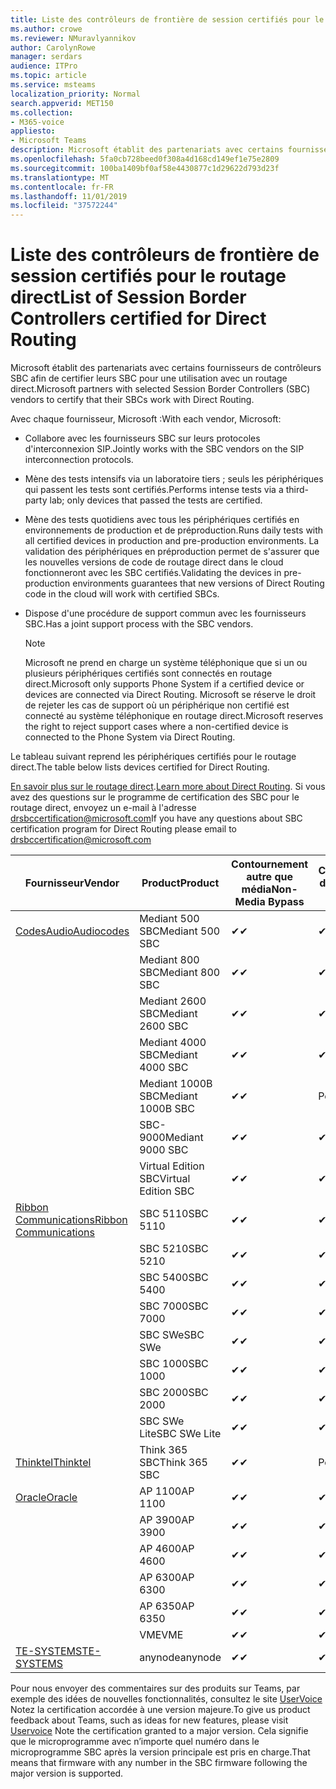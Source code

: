 ```yaml
---
title: Liste des contrôleurs de frontière de session certifiés pour le routage direct
ms.author: crowe
ms.reviewer: NMuravlyannikov
author: CarolynRowe
manager: serdars
audience: ITPro
ms.topic: article
ms.service: msteams
localization_priority: Normal
search.appverid: MET150
ms.collection:
- M365-voice
appliesto:
- Microsoft Teams
description: Microsoft établit des partenariats avec certains fournisseurs de contrôleurs SBC afin de certifier que leurs produits fonctionnent avec un routage direct.
ms.openlocfilehash: 5fa0cb728beed0f308a4d168cd149ef1e75e2809
ms.sourcegitcommit: 100ba1409bf0af58e4430877c1d29622d793d23f
ms.translationtype: MT
ms.contentlocale: fr-FR
ms.lasthandoff: 11/01/2019
ms.locfileid: "37572244"
---
```

# <a name="list-of-session-border-controllers-certified-for-direct-routing"></a><span data-ttu-id="9f458-103">Liste des contrôleurs de frontière de session certifiés pour le routage direct</span><span class="sxs-lookup"><span data-stu-id="9f458-103">List of Session Border Controllers certified for Direct Routing</span></span>

<span data-ttu-id="9f458-104">Microsoft établit des partenariats avec certains fournisseurs de contrôleurs SBC afin de certifier leurs SBC pour une utilisation avec un routage direct.</span><span class="sxs-lookup"><span data-stu-id="9f458-104">Microsoft partners with selected Session Border Controllers (SBC) vendors to certify that their SBCs work with Direct Routing.</span></span> 

<span data-ttu-id="9f458-105">Avec chaque fournisseur, Microsoft :</span><span class="sxs-lookup"><span data-stu-id="9f458-105">With each vendor, Microsoft:</span></span> 

- <span data-ttu-id="9f458-106">Collabore avec les fournisseurs SBC sur leurs protocoles d'interconnexion SIP.</span><span class="sxs-lookup"><span data-stu-id="9f458-106">Jointly works with the SBC vendors on the SIP interconnection protocols.</span></span>
- <span data-ttu-id="9f458-107">Mène des tests intensifs via un laboratoire tiers ; seuls les périphériques qui passent les tests sont certifiés.</span><span class="sxs-lookup"><span data-stu-id="9f458-107">Performs intense tests via a third-party lab; only devices that passed the tests are certified.</span></span> 
- <span data-ttu-id="9f458-108">Mène des tests quotidiens avec tous les périphériques certifiés en environnements de production et de préproduction.</span><span class="sxs-lookup"><span data-stu-id="9f458-108">Runs daily tests with all certified devices in production and pre-production environments.</span></span> <span data-ttu-id="9f458-109">La validation des périphériques en préproduction permet de s'assurer que les nouvelles versions de code de routage direct dans le cloud fonctionneront avec les SBC certifiés.</span><span class="sxs-lookup"><span data-stu-id="9f458-109">Validating the devices in pre-production environments guarantees that new versions of Direct Routing code in the cloud will work with certified SBCs.</span></span> 
- <span data-ttu-id="9f458-110">Dispose d'une procédure de support commun avec les fournisseurs SBC.</span><span class="sxs-lookup"><span data-stu-id="9f458-110">Has a joint support process with the SBC vendors.</span></span>


  > [!NOTE]
  > <span data-ttu-id="9f458-111">Microsoft ne prend en charge un système téléphonique que si un ou plusieurs périphériques certifiés sont connectés en routage direct.</span><span class="sxs-lookup"><span data-stu-id="9f458-111">Microsoft only supports Phone System if a certified device or devices are connected via Direct Routing.</span></span> <span data-ttu-id="9f458-112">Microsoft se réserve le droit de rejeter les cas de support où un périphérique non certifié est connecté au système téléphonique en routage direct.</span><span class="sxs-lookup"><span data-stu-id="9f458-112">Microsoft reserves the right to reject support cases where a non-certified device is connected to the Phone System via Direct Routing.</span></span> 

<span data-ttu-id="9f458-113">Le tableau suivant reprend les périphériques certifiés pour le routage direct.</span><span class="sxs-lookup"><span data-stu-id="9f458-113">The table below lists devices certified for Direct Routing.</span></span> 

<span data-ttu-id="9f458-114">[En savoir plus sur le routage direct](https://aka.ms/dr).</span><span class="sxs-lookup"><span data-stu-id="9f458-114">[Learn more about Direct Routing](https://aka.ms/dr).</span></span> <span data-ttu-id="9f458-115">Si vous avez des questions sur le programme de certification des SBC pour le routage direct, envoyez un e-mail à l'adresse drsbccertification@microsoft.com</span><span class="sxs-lookup"><span data-stu-id="9f458-115">If you have any questions about SBC certification program for Direct Routing please email to drsbccertification@microsoft.com</span></span>


|                                                       <span data-ttu-id="9f458-116">Fournisseur</span><span class="sxs-lookup"><span data-stu-id="9f458-116">Vendor</span></span>                                                        |       <span data-ttu-id="9f458-117">Product</span><span class="sxs-lookup"><span data-stu-id="9f458-117">Product</span></span>       | <span data-ttu-id="9f458-118">Contournement autre que média</span><span class="sxs-lookup"><span data-stu-id="9f458-118">Non-Media Bypass</span></span> | <span data-ttu-id="9f458-119">Contournement de média</span><span class="sxs-lookup"><span data-stu-id="9f458-119">Media Bypass</span></span> | <span data-ttu-id="9f458-120">Version du logiciel</span><span class="sxs-lookup"><span data-stu-id="9f458-120">Software Version</span></span> |
|---------------------------------------------------------------------------------------------------------------------|---------------------|------------------|--------------|------------------|
| [<span data-ttu-id="9f458-121">CodesAudio</span><span class="sxs-lookup"><span data-stu-id="9f458-121">Audiocodes</span></span>](https://www.audiocodes.com/solutions-products/products/products-for-microsoft-365/direct-routing-for-microsoft-teams) |   <span data-ttu-id="9f458-122">Mediant 500 SBC</span><span class="sxs-lookup"><span data-stu-id="9f458-122">Mediant 500 SBC</span></span>   |     <span data-ttu-id="9f458-123">&#10004;</span><span class="sxs-lookup"><span data-stu-id="9f458-123">&#10004;</span></span>     |   <span data-ttu-id="9f458-124">&#10004;</span><span class="sxs-lookup"><span data-stu-id="9f458-124">&#10004;</span></span>    |  <span data-ttu-id="9f458-125">7.20 a. 250</span><span class="sxs-lookup"><span data-stu-id="9f458-125">7.20A.250</span></span>   |
|                                                                                                                     |   <span data-ttu-id="9f458-126">Mediant 800 SBC</span><span class="sxs-lookup"><span data-stu-id="9f458-126">Mediant 800 SBC</span></span>   |     <span data-ttu-id="9f458-127">&#10004;</span><span class="sxs-lookup"><span data-stu-id="9f458-127">&#10004;</span></span>     |   <span data-ttu-id="9f458-128">&#10004;</span><span class="sxs-lookup"><span data-stu-id="9f458-128">&#10004;</span></span>     |  <span data-ttu-id="9f458-129">7.20 a. 250</span><span class="sxs-lookup"><span data-stu-id="9f458-129">7.20A.250</span></span>   |
|                                                                                                                     |  <span data-ttu-id="9f458-130">Mediant 2600 SBC</span><span class="sxs-lookup"><span data-stu-id="9f458-130">Mediant 2600 SBC</span></span>   |     <span data-ttu-id="9f458-131">&#10004;</span><span class="sxs-lookup"><span data-stu-id="9f458-131">&#10004;</span></span>     |   <span data-ttu-id="9f458-132">&#10004;</span><span class="sxs-lookup"><span data-stu-id="9f458-132">&#10004;</span></span>    |  <span data-ttu-id="9f458-133">7.20 a. 250</span><span class="sxs-lookup"><span data-stu-id="9f458-133">7.20A.250</span></span>   |
|                                                                                                                     |  <span data-ttu-id="9f458-134">Mediant 4000 SBC</span><span class="sxs-lookup"><span data-stu-id="9f458-134">Mediant 4000 SBC</span></span>   |     <span data-ttu-id="9f458-135">&#10004;</span><span class="sxs-lookup"><span data-stu-id="9f458-135">&#10004;</span></span>     |   <span data-ttu-id="9f458-136">&#10004;</span><span class="sxs-lookup"><span data-stu-id="9f458-136">&#10004;</span></span>     |  <span data-ttu-id="9f458-137">7.20 a. 250</span><span class="sxs-lookup"><span data-stu-id="9f458-137">7.20A.250</span></span>   |
|                                                                                                                     | <span data-ttu-id="9f458-138">Mediant 1000B SBC</span><span class="sxs-lookup"><span data-stu-id="9f458-138">Mediant 1000B  SBC</span></span>  |     <span data-ttu-id="9f458-139">&#10004;</span><span class="sxs-lookup"><span data-stu-id="9f458-139">&#10004;</span></span>     |   <span data-ttu-id="9f458-140">Pending</span><span class="sxs-lookup"><span data-stu-id="9f458-140">Pending</span></span>     |  <span data-ttu-id="9f458-141">7.20 a. 250</span><span class="sxs-lookup"><span data-stu-id="9f458-141">7.20A.250</span></span>  |
|                                                                                                                     | <span data-ttu-id="9f458-142">SBC-9000</span><span class="sxs-lookup"><span data-stu-id="9f458-142">Mediant 9000  SBC</span></span>  |     <span data-ttu-id="9f458-143">&#10004;</span><span class="sxs-lookup"><span data-stu-id="9f458-143">&#10004;</span></span>     |   <span data-ttu-id="9f458-144">&#10004;</span><span class="sxs-lookup"><span data-stu-id="9f458-144">&#10004;</span></span>     |  <span data-ttu-id="9f458-145">7.20 a. 250</span><span class="sxs-lookup"><span data-stu-id="9f458-145">7.20A.250</span></span>   |                                                                       
|                                                                                                                     | <span data-ttu-id="9f458-146">Virtual Edition SBC</span><span class="sxs-lookup"><span data-stu-id="9f458-146">Virtual Edition SBC</span></span> |     <span data-ttu-id="9f458-147">&#10004;</span><span class="sxs-lookup"><span data-stu-id="9f458-147">&#10004;</span></span>     |   <span data-ttu-id="9f458-148">&#10004;</span><span class="sxs-lookup"><span data-stu-id="9f458-148">&#10004;</span></span>     |  <span data-ttu-id="9f458-149">7.20 a. 250</span><span class="sxs-lookup"><span data-stu-id="9f458-149">7.20A.250</span></span> |
|  [<span data-ttu-id="9f458-150">Ribbon Communications</span><span class="sxs-lookup"><span data-stu-id="9f458-150">Ribbon Communications</span></span>](https://ribboncommunications.com/solutions/enterprise-solutions/microsoft-skype-business)  |      <span data-ttu-id="9f458-151">SBC 5110</span><span class="sxs-lookup"><span data-stu-id="9f458-151">SBC 5110</span></span>       |     <span data-ttu-id="9f458-152">&#10004;</span><span class="sxs-lookup"><span data-stu-id="9f458-152">&#10004;</span></span>     |   <span data-ttu-id="9f458-153">&#10004;</span><span class="sxs-lookup"><span data-stu-id="9f458-153">&#10004;</span></span>    |       <span data-ttu-id="9f458-154">V6.2</span><span class="sxs-lookup"><span data-stu-id="9f458-154">V6.2</span></span>       |
|                                                                                                                     |      <span data-ttu-id="9f458-155">SBC 5210</span><span class="sxs-lookup"><span data-stu-id="9f458-155">SBC 5210</span></span>       |     <span data-ttu-id="9f458-156">&#10004;</span><span class="sxs-lookup"><span data-stu-id="9f458-156">&#10004;</span></span>     |  <span data-ttu-id="9f458-157">&#10004;</span><span class="sxs-lookup"><span data-stu-id="9f458-157">&#10004;</span></span>    |       <span data-ttu-id="9f458-158">V6.2</span><span class="sxs-lookup"><span data-stu-id="9f458-158">V6.2</span></span>       |
|                                                                                                                     |      <span data-ttu-id="9f458-159">SBC 5400</span><span class="sxs-lookup"><span data-stu-id="9f458-159">SBC 5400</span></span>       |     <span data-ttu-id="9f458-160">&#10004;</span><span class="sxs-lookup"><span data-stu-id="9f458-160">&#10004;</span></span>     |   <span data-ttu-id="9f458-161">&#10004;</span><span class="sxs-lookup"><span data-stu-id="9f458-161">&#10004;</span></span>   |       <span data-ttu-id="9f458-162">V6.2</span><span class="sxs-lookup"><span data-stu-id="9f458-162">V6.2</span></span>       |
|                                                                                                                     |      <span data-ttu-id="9f458-163">SBC 7000</span><span class="sxs-lookup"><span data-stu-id="9f458-163">SBC 7000</span></span>       |     <span data-ttu-id="9f458-164">&#10004;</span><span class="sxs-lookup"><span data-stu-id="9f458-164">&#10004;</span></span>     |   <span data-ttu-id="9f458-165">&#10004;</span><span class="sxs-lookup"><span data-stu-id="9f458-165">&#10004;</span></span>    |       <span data-ttu-id="9f458-166">V6.2</span><span class="sxs-lookup"><span data-stu-id="9f458-166">V6.2</span></span>       |
|                                                                                                                     |       <span data-ttu-id="9f458-167">SBC SWe</span><span class="sxs-lookup"><span data-stu-id="9f458-167">SBC SWe</span></span>       |     <span data-ttu-id="9f458-168">&#10004;</span><span class="sxs-lookup"><span data-stu-id="9f458-168">&#10004;</span></span>     |   <span data-ttu-id="9f458-169">&#10004;</span><span class="sxs-lookup"><span data-stu-id="9f458-169">&#10004;</span></span>   |       <span data-ttu-id="9f458-170">V6.2</span><span class="sxs-lookup"><span data-stu-id="9f458-170">V6.2</span></span>       |
|                                                                                                                     |      <span data-ttu-id="9f458-171">SBC 1000</span><span class="sxs-lookup"><span data-stu-id="9f458-171">SBC 1000</span></span>       |     <span data-ttu-id="9f458-172">&#10004;</span><span class="sxs-lookup"><span data-stu-id="9f458-172">&#10004;</span></span>     |   <span data-ttu-id="9f458-173">&#10004;</span><span class="sxs-lookup"><span data-stu-id="9f458-173">&#10004;</span></span>    |      <span data-ttu-id="9f458-174">v8.0.1</span><span class="sxs-lookup"><span data-stu-id="9f458-174">v8.0.1</span></span>     |
|                                                                                                                     |      <span data-ttu-id="9f458-175">SBC 2000</span><span class="sxs-lookup"><span data-stu-id="9f458-175">SBC 2000</span></span>       |     <span data-ttu-id="9f458-176">&#10004;</span><span class="sxs-lookup"><span data-stu-id="9f458-176">&#10004;</span></span>     |   <span data-ttu-id="9f458-177">&#10004;</span><span class="sxs-lookup"><span data-stu-id="9f458-177">&#10004;</span></span>   |     <span data-ttu-id="9f458-178">v8.0.1</span><span class="sxs-lookup"><span data-stu-id="9f458-178">v8.0.1</span></span>     |
|                                                                                                                     |    <span data-ttu-id="9f458-179">SBC SWe Lite</span><span class="sxs-lookup"><span data-stu-id="9f458-179">SBC SWe Lite</span></span>     |     <span data-ttu-id="9f458-180">&#10004;</span><span class="sxs-lookup"><span data-stu-id="9f458-180">&#10004;</span></span>     |  <span data-ttu-id="9f458-181">&#10004;</span><span class="sxs-lookup"><span data-stu-id="9f458-181">&#10004;</span></span>    |      <span data-ttu-id="9f458-182">v8.0.1</span><span class="sxs-lookup"><span data-stu-id="9f458-182">v8.0.1</span></span>    |
|                     [<span data-ttu-id="9f458-183">Thinktel</span><span class="sxs-lookup"><span data-stu-id="9f458-183">Thinktel</span></span>](https://www.thinktel.ca/services/think-365/think-365-overview/)                      |    <span data-ttu-id="9f458-184">Think 365 SBC</span><span class="sxs-lookup"><span data-stu-id="9f458-184">Think 365 SBC</span></span>    |     <span data-ttu-id="9f458-185">&#10004;</span><span class="sxs-lookup"><span data-stu-id="9f458-185">&#10004;</span></span>     |   <span data-ttu-id="9f458-186">Pending</span><span class="sxs-lookup"><span data-stu-id="9f458-186">Pending</span></span>    |       <span data-ttu-id="9f458-187">V1.4</span><span class="sxs-lookup"><span data-stu-id="9f458-187">V1.4</span></span>       |
|                     [<span data-ttu-id="9f458-188">Oracle</span><span class="sxs-lookup"><span data-stu-id="9f458-188">Oracle</span></span>](https://www.oracle.com/industries/communications/enterprise-session-border-controller/microsoft.html)                      |    <span data-ttu-id="9f458-189">AP 1100</span><span class="sxs-lookup"><span data-stu-id="9f458-189">AP 1100</span></span>      |    <span data-ttu-id="9f458-190">&#10004;</span><span class="sxs-lookup"><span data-stu-id="9f458-190">&#10004;</span></span>     |    <span data-ttu-id="9f458-191">&#10004;</span><span class="sxs-lookup"><span data-stu-id="9f458-191">&#10004;</span></span>    |   <span data-ttu-id="9f458-192">8.3.0.0.1</span><span class="sxs-lookup"><span data-stu-id="9f458-192">8.3.0.0.1</span></span> |
|                                                                                                                    |    <span data-ttu-id="9f458-193">AP 3900</span><span class="sxs-lookup"><span data-stu-id="9f458-193">AP 3900</span></span>           |    <span data-ttu-id="9f458-194">&#10004;</span><span class="sxs-lookup"><span data-stu-id="9f458-194">&#10004;</span></span>     |    <span data-ttu-id="9f458-195">&#10004;</span><span class="sxs-lookup"><span data-stu-id="9f458-195">&#10004;</span></span>   |   <span data-ttu-id="9f458-196">8.3.0.0.1</span><span class="sxs-lookup"><span data-stu-id="9f458-196">8.3.0.0.1</span></span>  | 
|                                                                                                                    |      <span data-ttu-id="9f458-197">AP 4600</span><span class="sxs-lookup"><span data-stu-id="9f458-197">AP 4600</span></span>         |    <span data-ttu-id="9f458-198">&#10004;</span><span class="sxs-lookup"><span data-stu-id="9f458-198">&#10004;</span></span>   |    <span data-ttu-id="9f458-199">&#10004;</span><span class="sxs-lookup"><span data-stu-id="9f458-199">&#10004;</span></span>     |     <span data-ttu-id="9f458-200">8.3.0.0.1</span><span class="sxs-lookup"><span data-stu-id="9f458-200">8.3.0.0.1</span></span>  |
|                                                                                                                    |      <span data-ttu-id="9f458-201">AP 6300</span><span class="sxs-lookup"><span data-stu-id="9f458-201">AP 6300</span></span>         |    <span data-ttu-id="9f458-202">&#10004;</span><span class="sxs-lookup"><span data-stu-id="9f458-202">&#10004;</span></span>   |    <span data-ttu-id="9f458-203">&#10004;</span><span class="sxs-lookup"><span data-stu-id="9f458-203">&#10004;</span></span>     |     <span data-ttu-id="9f458-204">8.3.0.0.1</span><span class="sxs-lookup"><span data-stu-id="9f458-204">8.3.0.0.1</span></span>  |
|                                                                                                                   |      <span data-ttu-id="9f458-205">AP 6350</span><span class="sxs-lookup"><span data-stu-id="9f458-205">AP 6350</span></span>           |    <span data-ttu-id="9f458-206">&#10004;</span><span class="sxs-lookup"><span data-stu-id="9f458-206">&#10004;</span></span>   |    <span data-ttu-id="9f458-207">&#10004;</span><span class="sxs-lookup"><span data-stu-id="9f458-207">&#10004;</span></span>    |     <span data-ttu-id="9f458-208">8.3.0.0.1</span><span class="sxs-lookup"><span data-stu-id="9f458-208">8.3.0.0.1</span></span>  |                                             
|                                                                                                                    |      <span data-ttu-id="9f458-209">VME</span><span class="sxs-lookup"><span data-stu-id="9f458-209">VME</span></span>           |    <span data-ttu-id="9f458-210">&#10004;</span><span class="sxs-lookup"><span data-stu-id="9f458-210">&#10004;</span></span>    |    <span data-ttu-id="9f458-211">&#10004;</span><span class="sxs-lookup"><span data-stu-id="9f458-211">&#10004;</span></span>    |     <span data-ttu-id="9f458-212">8.3.0.0.1</span><span class="sxs-lookup"><span data-stu-id="9f458-212">8.3.0.0.1</span></span>   |
|                     [<span data-ttu-id="9f458-213">TE-SYSTEMS</span><span class="sxs-lookup"><span data-stu-id="9f458-213">TE-SYSTEMS</span></span>](https://www.anynode.de/anynode-and-microsoft-teams/)                               |     <span data-ttu-id="9f458-214">anynode</span><span class="sxs-lookup"><span data-stu-id="9f458-214">anynode</span></span>         |     <span data-ttu-id="9f458-215">&#10004;</span><span class="sxs-lookup"><span data-stu-id="9f458-215">&#10004;</span></span>   |  <span data-ttu-id="9f458-216">&#10004;</span><span class="sxs-lookup"><span data-stu-id="9f458-216">&#10004;</span></span>   |      <span data-ttu-id="9f458-217">v3.16.2</span><span class="sxs-lookup"><span data-stu-id="9f458-217">v3.16.2</span></span>      |

<span data-ttu-id="9f458-218">Pour nous envoyer des commentaires sur des produits sur Teams, par exemple des idées de nouvelles fonctionnalités, consultez le site [UserVoice](https://microsoftteams.uservoice.com) Notez la certification accordée à une version majeure.</span><span class="sxs-lookup"><span data-stu-id="9f458-218">To give us product feedback about Teams, such as ideas for new features, please visit [Uservoice](https://microsoftteams.uservoice.com) Note the certification granted to a major version.</span></span> <span data-ttu-id="9f458-219">Cela signifie que le microprogramme avec n’importe quel numéro dans le microprogramme SBC après la version principale est pris en charge.</span><span class="sxs-lookup"><span data-stu-id="9f458-219">That means that firmware with any number in the SBC firmware following the major version is supported.</span></span>
